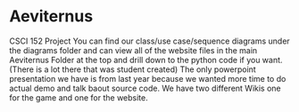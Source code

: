 # Aeviternus
CSCI 152 Project 
You can find our class/use case/sequence diagrams under the diagrams folder and can view all of the website files in the main Aeviternus Folder at the top and drill down to the python code if you want. (There is a lot there that was student created)
The only powerpoint presentation we have is from last year because we wanted more time to do actual demo and talk baout source code.
We have two different Wikis one for the game and one for the website.

